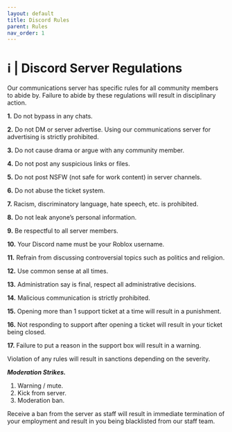 ```yaml
---
layout: default
title: Discord Rules
parent: Rules
nav_order: 1
---
```


# ℹ️ | Discord Server Regulations
Our communications server has specific rules for all community members to abide by. Failure to abide by these regulations will result in disciplinary action.


**1.** Do not bypass in any chats.

**2.** Do not DM or server advertise. Using our communications server for advertising is strictly prohibited.

**3.** Do not cause drama or argue with any community member.

**4.** Do not post any suspicious links or files.

**5.** Do not post NSFW (not safe for work content) in server channels.

**6.** Do not abuse the ticket system.

**7.** Racism, discriminatory language, hate speech, etc. is prohibited.

**8.** Do not leak anyone’s personal information.

**9.** Be respectful to all server members.

**10.** Your Discord name must be your Roblox username.

**11.** Refrain from discussing controversial topics such as politics and religion.

**12.** Use common sense at all times.

**13.** Administration say is final, respect all administrative decisions.

**14.** Malicious communication is strictly prohibited.

**15.** Opening more than 1 support ticket at a time will result in a punishment.

**16.** Not responding to support after opening a ticket will result in your ticket being closed.

**17.** Failure to put a reason in the support box will result in a warning.


Violation of any rules will result in sanctions depending on the severity.


**_Moderation Strikes._**
1. Warning / mute.
2. Kick from server.
3. Moderation ban.

Receive a ban from the server as staff will result in immediate termination of your employment and result in you being blacklisted from our staff team. 
